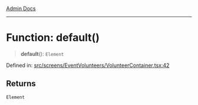 [Admin Docs](/)

---

# Function: default()

> **default**(): `Element`

Defined in: [src/screens/EventVolunteers/VolunteerContainer.tsx:42](https://github.com/PalisadoesFoundation/talawa-admin/blob/main/src/screens/EventVolunteers/VolunteerContainer.tsx#L42)

## Returns

`Element`
